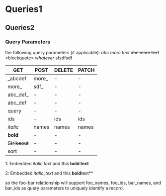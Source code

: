# Queries1
## Queries2
### Query Parameters
the following query parameters (if applicable):
_abc
more text_
~~abc
more text~~
\<blockquote>
     *whatever* sfsdfsdf 
</blockquote>

| GET                | POST | DELETE | PATCH |
|--------------------|------|--------|-------|
| _abcdef | more_    | -      | -     |
| more_ | sdf_    | -      | -     |
| abc_def_ | -    | -      | -     |
| abc_def | -    | -      | -     |
| query             | -    | -      | -     |
| ids                | -    | ids    | ids   |
| _italic_              | names | names  | names |
| **bold**              | -    | -      | -     |
| ~~Strikeout~~             | -    | -      | -     |
| sort               | -    | -      | -     |

1: Embedded _italic text_ and this **bold text**

2: Embedded _italic_text_ and this **bold**text**

so the foo-bar relationship will support foo_names, foo_ids, bar_names, and bar_ids as query parameters to uniquely identify a record.

